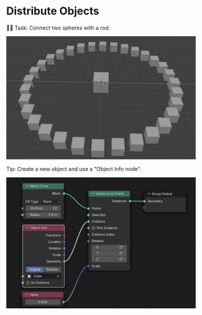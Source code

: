 # Distribute Objects

🧑‍💻 Task: Connect two spheres with a rod:

![alt text](image-4.png)

Tip: Create a new object and use a "Object Info node".

![alt text](image-5.png)
